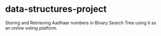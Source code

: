 # data-structures-project
Storing and Retrieving Aadhaar numbers in Binary Search Tree using it as an online voting platform. 

